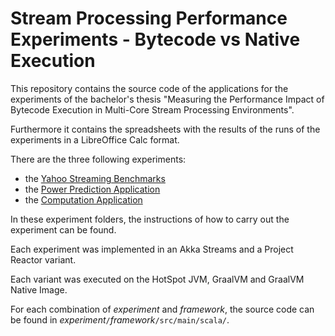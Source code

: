 # Stream Processing Performance Experiments - Bytecode vs Native Execution

This repository contains the source code of the applications for the experiments of the bachelor's thesis "Measuring the Performance Impact of Bytecode Execution in Multi-Core Stream Processing Environments".

Furthermore it contains the spreadsheets with the results of the runs of the experiments in a LibreOffice Calc format.

There are the three following experiments:

* the [Yahoo Streaming Benchmarks](ysb)
* the [Power Prediction Application](power-prediction)
* the [Computation Application](computation)

In these experiment folders, the instructions of how to carry out the experiment can be found.

Each experiment was implemented in an Akka Streams and a Project Reactor variant.

Each variant was executed on the HotSpot JVM, GraalVM and GraalVM Native Image.

For each combination of *experiment* and *framework*, the source code can be found in *experiment*`/`*framework*`/src/main/scala/`.

